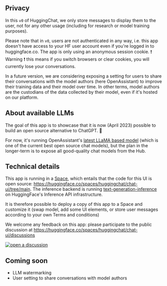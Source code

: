 ## Privacy

In this `v0` of HuggingChat, we only store messages to display them to the user, not for any other usage (including for research or model training purposes).

Please note that in `v0`, users are not authenticated in any way, i.e. this app doesn't have access to your HF user account even if you're logged in to huggingface.co. The app is only using an anonymous session cookie. ❗️ Warning ❗️ this means if you switch browsers or clear cookies, you will currently lose your conversations.

In a future version, we are considering exposing a setting for users to share their conversations with the model authors (here OpenAssistant) to improve their training data and their model over time. In other terms, model authors are the custodians of the data collected by their model, even if it's hosted on our platform.

## About available LLMs

The goal of this app is to showcase that it is now (April 2023) possible to build an open source alternative to ChatGPT. 💪

For now, it's running OpenAssistant's [latest LLaMA based model](https://huggingface.co/OpenAssistant/oasst-sft-6-llama-30b-xor) (which is one of the current best open source chat models), but the plan in the longer-term is to expose all good-quality chat models from the Hub.

## Technical details

This app is running in a [Space](https://huggingface.co/docs/hub/spaces-overview), which entails that the code for this UI is open source: https://huggingface.co/spaces/huggingchat/chat-ui/tree/main.
The inference backend is running [text-generation-inference](https://github.com/huggingface/text-generation-inference) on HuggingFace's Inference API infrastructure.

It is therefore possible to deploy a copy of this app to a Space and customize it (swap model, add some UI elements, or store user messages according to your own Terms and conditions)

We welcome any feedback on this app: please participate to the public discussion at https://huggingface.co/spaces/huggingchat/chat-ui/discussions

<a target="_blank" href="https://huggingface.co/spaces/huggingchat/chat-ui/discussions"><img src="https://huggingface.co/datasets/huggingface/badges/raw/main/open-a-discussion-xl.svg" title="open a discussion"></a>

## Coming soon

- LLM watermarking
- User setting to share conversations with model authors
